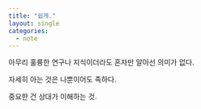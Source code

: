 ```yaml
---
title: "쉽게."
layout: single
categories:
  - note
---
```



아무리 훌륭한 연구나 지식이더라도 혼자만 알아선 의미가 없다.

자세히 아는 것은 나뿐이어도 족하다.

중요한 건 상대가 이해하는 것.